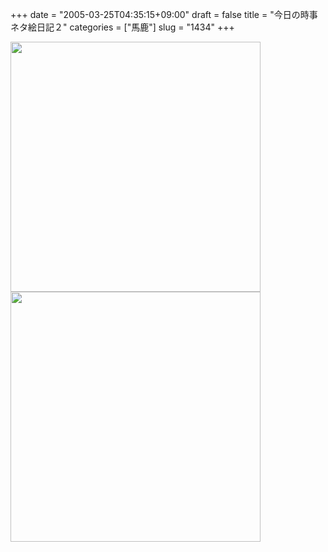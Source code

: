 +++
date = "2005-03-25T04:35:15+09:00"
draft = false
title = "今日の時事ネタ絵日記２"
categories = ["馬鹿"]
slug = "1434"
+++

<img src="http://ieiriblog.jugem.jp/?image=4150" width="400" height="400" alt="" class="pict" />
<img src="http://ieiriblog.jugem.jp/?image=4151" width="400" height="400" alt="" class="pict" />
